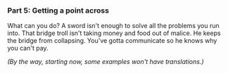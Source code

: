 
### Part 5: Getting a point across


What can you do? A sword isn't enough to solve all the problems you run into. That bridge troll isn't taking money and food out of malice. He keeps the bridge from collapsing. You've gotta communicate so he knows why you can't pay.


*(By the way, starting now, some examples won't have translations.)*
